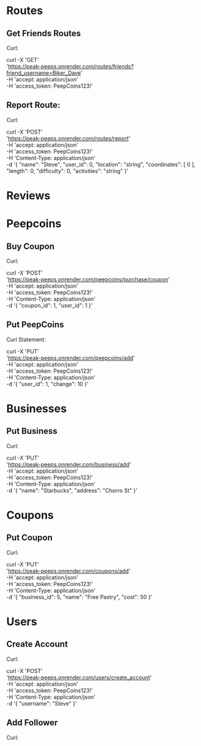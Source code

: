 # Routes

## Get Friends Routes
Curl:

curl -X 'GET' \
  'https://peak-peeps.onrender.com/routes/friends?friend_username=Biker_Dave' \
  -H 'accept: application/json' \
  -H 'access_token: PeepCoins123!'

## Report Route:
Curl:

curl -X 'POST' \
  'https://peak-peeps.onrender.com/routes/report' \
  -H 'accept: application/json' \
  -H 'access_token: PeepCoins123!' \
  -H 'Content-Type: application/json' \
  -d '{
  "name": "Steve",
  "user_id": 0,
  "location": "string",
  "coordinates": [
    0
  ],
  "length": 0,
  "difficulty": 0,
  "activities": "string"
}'


# Reviews


# Peepcoins

## Buy Coupon
Curl:

curl -X 'POST' \
  'https://peak-peeps.onrender.com/peepcoins/purchase/coupon' \
  -H 'accept: application/json' \
  -H 'access_token: PeepCoins123!' \
  -H 'Content-Type: application/json' \
  -d '{
  "coupon_id": 1,
  "user_id": 1
}'

## Put PeepCoins
Curl Statement:

curl -X 'PUT' \
  'https://peak-peeps.onrender.com/peepcoins/add' \
  -H 'accept: application/json' \
  -H 'access_token: PeepCoins123!' \
  -H 'Content-Type: application/json' \
  -d '{
  "user_id": 1,
  "change": 10
}'


# Businesses

## Put Business
Curl:

curl -X 'PUT' \
  'https://peak-peeps.onrender.com/business/add' \
  -H 'accept: application/json' \
  -H 'access_token: PeepCoins123!' \
  -H 'Content-Type: application/json' \
  -d '{
  "name": "Starbucks",
  "address": "Chorro St"
}'

# Coupons

## Put Coupon
Curl:

curl -X 'PUT' \
  'https://peak-peeps.onrender.com/coupons/add' \
  -H 'accept: application/json' \
  -H 'access_token: PeepCoins123!' \
  -H 'Content-Type: application/json' \
  -d '{
  "business_id": 5,
  "name": "Free Pastry",
  "cost": 50
}'

# Users

## Create Account
Curl:

curl -X 'POST' \
  'https://peak-peeps.onrender.com/users/create_account' \
  -H 'accept: application/json' \
  -H 'access_token: PeepCoins123!' \
  -H 'Content-Type: application/json' \
  -d '{
  "username": "Steve"
}'

## Add Follower
Curl:






